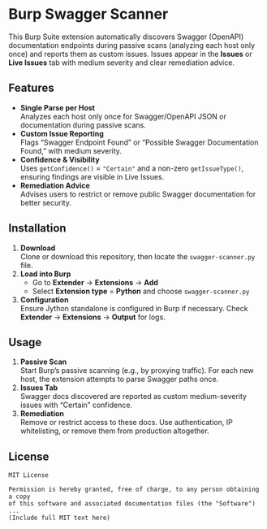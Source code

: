 # Burp Swagger Scanner

This Burp Suite extension automatically discovers Swagger (OpenAPI) documentation endpoints during passive scans (analyzing each host only once) and reports them as custom issues. Issues appear in the **Issues** or **Live Issues** tab with medium severity and clear remediation advice.  

## Features

- **Single Parse per Host**  
  Analyzes each host only once for Swagger/OpenAPI JSON or documentation during passive scans.
- **Custom Issue Reporting**  
  Flags “Swagger Endpoint Found” or “Possible Swagger Documentation Found,” with medium severity.
- **Confidence & Visibility**  
  Uses `getConfidence()` = `"Certain"` and a non-zero `getIssueType()`, ensuring findings are visible in Live Issues.
- **Remediation Advice**  
  Advises users to restrict or remove public Swagger documentation for better security.

## Installation

1. **Download**  
   Clone or download this repository, then locate the `swagger-scanner.py` file.
2. **Load into Burp**  
   - Go to **Extender** → **Extensions** → **Add**  
   - Select **Extension type** = **Python** and choose `swagger-scanner.py`
3. **Configuration**  
   Ensure Jython standalone is configured in Burp if necessary. Check **Extender** → **Extensions** → **Output** for logs.

## Usage

1. **Passive Scan**  
   Start Burp’s passive scanning (e.g., by proxying traffic). For each new host, the extension attempts to parse Swagger paths once.
2. **Issues Tab**  
   Swagger docs discovered are reported as custom medium-severity issues with “Certain” confidence.
3. **Remediation**  
   Remove or restrict access to these docs. Use authentication, IP whitelisting, or remove them from production altogether.

## License

```text
MIT License

Permission is hereby granted, free of charge, to any person obtaining a copy
of this software and associated documentation files (the "Software") ...
(Include full MIT text here)
